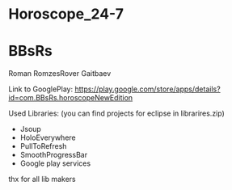 Horoscope_24-7
==============
BBsRs
=====
Roman RomzesRover Gaitbaev 

Link to GooglePlay: https://play.google.com/store/apps/details?id=com.BBsRs.horoscopeNewEdition

Used Libraries: (you can find projects for eclipse in librarires.zip)
* Jsoup
* HoloEverywhere
* PullToRefresh
* SmoothProgressBar
* Google play services

thx for all lib makers
